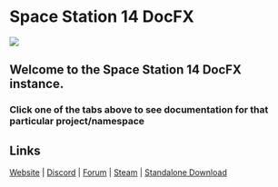 <!--
SPDX-FileCopyrightText: 2022 Zoldorf <silvertorch5@gmail.com>
SPDX-FileCopyrightText: 2025 sleepyyapril <123355664+sleepyyapril@users.noreply.github.com>

SPDX-License-Identifier: MIT
-->

# Space Station 14 DocFX
![](https://i.imgur.com/0h6VoRZ.png)

## Welcome to the Space Station 14 DocFX instance.
### Click one of the tabs above to see documentation for that particular project/namespace

## Links

[Website](https://spacestation14.io/) | [Discord](https://discord.gg/t2jac3p) | [Forum](https://forum.spacestation14.io/) | [Steam](https://store.steampowered.com/app/1255460/Space_Station_14/) | [Standalone Download](https://spacestation14.io/about/nightlies/)